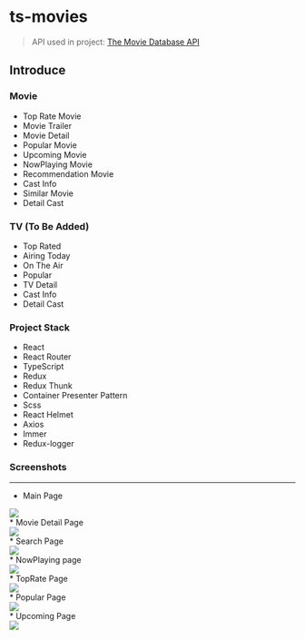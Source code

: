# ts-movies

> API used in project: [The Movie Database API](https://www.themoviedb.org/ "Go TMDB")

## Introduce
### Movie
* Top Rate Movie
* Movie Trailer
* Movie Detail
* Popular Movie
* Upcoming Movie
* NowPlaying Movie
* Recommendation Movie
* Cast Info
* Similar Movie
* Detail Cast

### TV (To Be Added)
* Top Rated
* Airing Today
* On The Air
* Popular 
* TV Detail
* Cast Info 
* Detail Cast

### Project Stack
* React
* React Router
* TypeScript
* Redux
* Redux Thunk
* Container Presenter Pattern
* Scss
* React Helmet
* Axios
* Immer
* Redux-logger

### Screenshots
---------------
* Main Page
<div>
  <img width="auto" height="auto" src="https://user-images.githubusercontent.com/50766847/85485340-7d34f080-b603-11ea-998d-1897ade41a12.PNG">
</div>
* Movie Detail Page
<div>
  <img width="auto" height="auto" src="https://user-images.githubusercontent.com/50766847/84971001-be865580-b156-11ea-9b45-5ece11e9122d.png">
</div>
* Search Page
<div>
  <img src="https://user-images.githubusercontent.com/50766847/85218069-ab32ee80-b3d1-11ea-8919-da73943570ca.gif" width="auto" height="auto" />
</div>
* NowPlaying page
<div>
  <img width="auto" height="auto" src="https://user-images.githubusercontent.com/50766847/84928015-aab40280-b108-11ea-8466-51f59c2af445.PNG">
</div>
* TopRate Page
<div>
  <img width="auto" height="auto" src="https://user-images.githubusercontent.com/50766847/84928021-ac7dc600-b108-11ea-8188-8dd95c6fb85e.PNG">
</div>
* Popular Page
<div>
  <img width="auto" height="auto" src="https://user-images.githubusercontent.com/50766847/84928018-abe52f80-b108-11ea-923e-5fb010b68316.PNG">
</div>
* Upcoming Page
<div>
  <img width="auto" height="auto" src="https://user-images.githubusercontent.com/50766847/84928027-ae478980-b108-11ea-88a1-6e8b992bdd9e.PNG">
</div>
